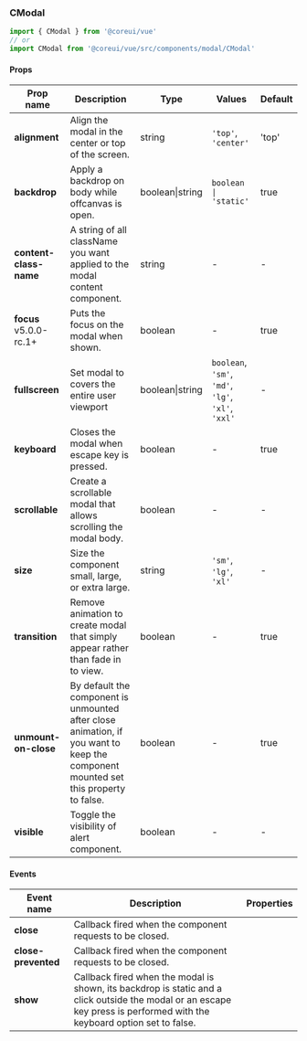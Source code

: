 ### CModal

```jsx
import { CModal } from '@coreui/vue'
// or
import CModal from '@coreui/vue/src/components/modal/CModal'
```

#### Props

| Prop name                                                      | Description                                                                                                                        | Type            | Values                                             | Default |
| -------------------------------------------------------------- | ---------------------------------------------------------------------------------------------------------------------------------- | --------------- | -------------------------------------------------- | ------- |
| **alignment**                                                  | Align the modal in the center or top of the screen.                                                                                | string          | `'top'`, `'center'`                                | 'top'   |
| **backdrop**                                                   | Apply a backdrop on body while offcanvas is open.                                                                                  | boolean\|string | `boolean \| 'static'`                              | true    |
| **content-class-name**                                         | A string of all className you want applied to the modal content component.                                                         | string          | -                                                  | -       |
| **focus** <br><div class="badge bg-primary">v5.0.0-rc.1+</div> | Puts the focus on the modal when shown.                                                                                            | boolean         | -                                                  | true    |
| **fullscreen**                                                 | Set modal to covers the entire user viewport                                                                                       | boolean\|string | `boolean`, `'sm'`, `'md'`, `'lg'`, `'xl'`, `'xxl'` | -       |
| **keyboard**                                                   | Closes the modal when escape key is pressed.                                                                                       | boolean         | -                                                  | true    |
| **scrollable**                                                 | Create a scrollable modal that allows scrolling the modal body.                                                                    | boolean         | -                                                  | -       |
| **size**                                                       | Size the component small, large, or extra large.                                                                                   | string          | `'sm'`, `'lg'`, `'xl'`                             | -       |
| **transition**                                                 | Remove animation to create modal that simply appear rather than fade in to view.                                                   | boolean         | -                                                  | true    |
| **unmount-on-close**                                           | By default the component is unmounted after close animation, if you want to keep the component mounted set this property to false. | boolean         | -                                                  | true    |
| **visible**                                                    | Toggle the visibility of alert component.                                                                                          | boolean         | -                                                  | -       |

#### Events

| Event name          | Description                                                                                                                                                             | Properties |
| ------------------- | ----------------------------------------------------------------------------------------------------------------------------------------------------------------------- | ---------- |
| **close**           | Callback fired when the component requests to be closed.                                                                                                                |
| **close-prevented** | Callback fired when the component requests to be closed.                                                                                                                |
| **show**            | Callback fired when the modal is shown, its backdrop is static and a click outside the modal or an escape key press is performed with the keyboard option set to false. |
